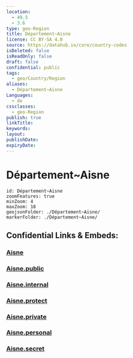 ```yaml
---
location:
  - 49.5
  - 3.6
type: geo-Region
title: Département~Aisne
license: CC BY-SA 4.0
source: https://datahub.io/core/country-codes
isDeleted: false
isReadOnly: false
draft: false
confidential: public
tags:
  - geo/Country/Region
aliases:
  - Département~Aisne
Languages:
  - de
cssclasses:
  - geo-Region
publish: true
linkTitle:
keywords:
layout:
publishDate:
expiryDate:
---
```


# Département~Aisne

```leaflet
id: Département~Aisne
zoomFeatures: true 
minZoom: 4 
maxZoom: 18
geojsonFolder: ./Département~Aisne/
markerFolder: ./Département~Aisne/
```


## Confidential Links & Embeds: 

### [Aisne](/_Standards/Earth/Continent/Europe/Europe~West/France/regions~France/Hauts-de-France/departments~Hauts-de-France/Aisne.md) 

### [Aisne.public](/_public/Earth/Continent/Europe/Europe~West/France/regions~France/Hauts-de-France/departments~Hauts-de-France/Aisne.public.md) 

### [Aisne.internal](/_internal/Earth/Continent/Europe/Europe~West/France/regions~France/Hauts-de-France/departments~Hauts-de-France/Aisne.internal.md) 

### [Aisne.protect](/_protect/Earth/Continent/Europe/Europe~West/France/regions~France/Hauts-de-France/departments~Hauts-de-France/Aisne.protect.md) 

### [Aisne.private](/_private/Earth/Continent/Europe/Europe~West/France/regions~France/Hauts-de-France/departments~Hauts-de-France/Aisne.private.md) 

### [Aisne.personal](/_personal/Earth/Continent/Europe/Europe~West/France/regions~France/Hauts-de-France/departments~Hauts-de-France/Aisne.personal.md) 

### [Aisne.secret](/_secret/Earth/Continent/Europe/Europe~West/France/regions~France/Hauts-de-France/departments~Hauts-de-France/Aisne.secret.md)

